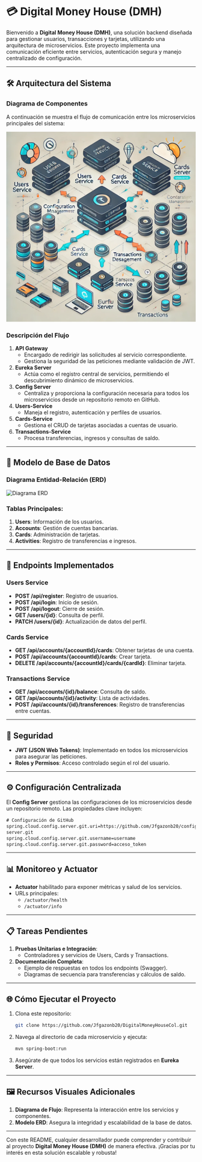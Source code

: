 # 💳 Digital Money House (DMH)

Bienvenido a **Digital Money House (DMH)**, una solución backend diseñada para gestionar usuarios, transacciones y tarjetas, utilizando una arquitectura de microservicios. Este proyecto implementa una comunicación eficiente entre servicios, autenticación segura y manejo centralizado de configuración.

---

## 🛠️ Arquitectura del Sistema

### Diagrama de Componentes

A continuación se muestra el flujo de comunicación entre los microservicios principales del sistema:

![Flujo de Microservicios](Pruebas_y_Flujo/FlujoMicros.webp)

### Descripción del Flujo

1. **API Gateway**
   - Encargado de redirigir las solicitudes al servicio correspondiente.
   - Gestiona la seguridad de las peticiones mediante validación de JWT.
2. **Eureka Server**
   - Actúa como el registro central de servicios, permitiendo el descubrimiento dinámico de microservicios.
3. **Config Server**
   - Centraliza y proporciona la configuración necesaria para todos los microservicios desde un repositorio remoto en GitHub.
4. **Users-Service**
   - Maneja el registro, autenticación y perfiles de usuarios.
5. **Cards-Service**
   - Gestiona el CRUD de tarjetas asociadas a cuentas de usuario.
6. **Transactions-Service**
   - Procesa transferencias, ingresos y consultas de saldo.

---

## 📂 Modelo de Base de Datos

### Diagrama Entidad-Relación (ERD)

![Diagrama ERD](https://github.com/Jfgazonb20/DigitalMoneyHouseCol/blob/main/Pruebas_y_Flujo/FlujoDMH-Certifiación.png?raw=true)

### Tablas Principales:

1. **Users**: Información de los usuarios.
2. **Accounts**: Gestión de cuentas bancarias.
3. **Cards**: Administración de tarjetas.
4. **Activities**: Registro de transferencias e ingresos.

---

## 🚀 Endpoints Implementados

### **Users Service**
- **POST /api/register**: Registro de usuarios.
- **POST /api/login**: Inicio de sesión.
- **POST /api/logout**: Cierre de sesión.
- **GET /users/{id}**: Consulta de perfil.
- **PATCH /users/{id}**: Actualización de datos del perfil.

### **Cards Service**
- **GET /api/accounts/{accountId}/cards**: Obtener tarjetas de una cuenta.
- **POST /api/accounts/{accountId}/cards**: Crear tarjeta.
- **DELETE /api/accounts/{accountId}/cards/{cardId}**: Eliminar tarjeta.

### **Transactions Service**
- **GET /api/accounts/{id}/balance**: Consulta de saldo.
- **GET /api/accounts/{id}/activity**: Lista de actividades.
- **POST /api/accounts/{id}/transferences**: Registro de transferencias entre cuentas.

---

## 🔐 Seguridad

- **JWT (JSON Web Tokens)**: Implementado en todos los microservicios para asegurar las peticiones.
- **Roles y Permisos**: Acceso controlado según el rol del usuario.

---

## ⚙️ Configuración Centralizada

El **Config Server** gestiona las configuraciones de los microservicios desde un repositorio remoto. Las propiedades clave incluyen:

```properties
# Configuración de GitHub
spring.cloud.config.server.git.uri=https://github.com/Jfgazonb20/config-server.git
spring.cloud.config.server.git.username=username
spring.cloud.config.server.git.password=acceso_token
```

---

## 📊 Monitoreo y Actuator

- **Actuator** habilitado para exponer métricas y salud de los servicios.
- URLs principales:
  - `/actuator/health`
  - `/actuator/info`

---

## 📋 Tareas Pendientes

1. **Pruebas Unitarias e Integración**:
   - Controladores y servicios de Users, Cards y Transactions.
2. **Documentación Completa**:
   - Ejemplo de respuestas en todos los endpoints (Swagger).
   - Diagramas de secuencia para transferencias y cálculos de saldo.

---

## 🌐 Cómo Ejecutar el Proyecto

1. Clona este repositorio:
   ```bash
   git clone https://github.com/Jfgazonb20/DigitalMoneyHouseCol.git
   ```
2. Navega al directorio de cada microservicio y ejecuta:
   ```bash
   mvn spring-boot:run
   ```
3. Asegúrate de que todos los servicios están registrados en **Eureka Server**.

---

## 🖼️ Recursos Visuales Adicionales

1. **Diagrama de Flujo**: Representa la interacción entre los servicios y componentes.
2. **Modelo ERD**: Asegura la integridad y escalabilidad de la base de datos.

---

Con este README, cualquier desarrollador puede comprender y contribuir al proyecto **Digital Money House (DMH)** de manera efectiva. ¡Gracias por tu interés en esta solución escalable y robusta!
